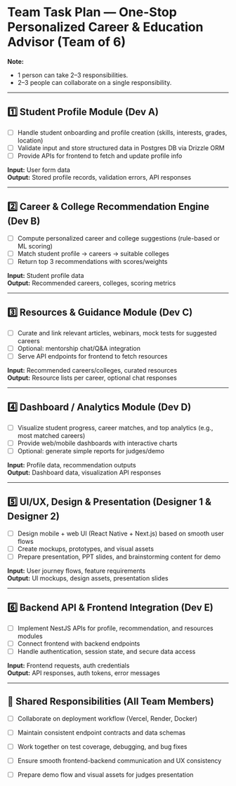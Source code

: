 # Team Task Plan — One-Stop Personalized Career & Education Advisor (Team of 6)

**Note:**  
- 1 person can take 2–3 responsibilities.  
- 2–3 people can collaborate on a single responsibility.  

---

## 1️⃣ Student Profile Module (Dev A)
- [ ] Handle student onboarding and profile creation (skills, interests, grades, location)  
- [ ] Validate input and store structured data in Postgres DB via Drizzle ORM  
- [ ] Provide APIs for frontend to fetch and update profile info  

**Input:** User form data  
**Output:** Stored profile records, validation errors, API responses  

---

## 2️⃣ Career & College Recommendation Engine (Dev B)
- [ ] Compute personalized career and college suggestions (rule-based or ML scoring)  
- [ ] Match student profile → careers → suitable colleges  
- [ ] Return top 3 recommendations with scores/weights  

**Input:** Student profile data  
**Output:** Recommended careers, colleges, scoring metrics  

---

## 3️⃣ Resources & Guidance Module (Dev C)
- [ ] Curate and link relevant articles, webinars, mock tests for suggested careers  
- [ ] Optional: mentorship chat/Q&A integration  
- [ ] Serve API endpoints for frontend to fetch resources  

**Input:** Recommended careers/colleges, curated resources  
**Output:** Resource lists per career, optional chat responses  

---

## 4️⃣ Dashboard / Analytics Module (Dev D)
- [ ] Visualize student progress, career matches, and top analytics (e.g., most matched careers)  
- [ ] Provide web/mobile dashboards with interactive charts  
- [ ] Optional: generate simple reports for judges/demo  

**Input:** Profile data, recommendation outputs  
**Output:** Dashboard data, visualization API responses  

---

## 5️⃣ UI/UX, Design & Presentation (Designer 1 & Designer 2)
- [ ] Design mobile + web UI (React Native + Next.js) based on smooth user flows  
- [ ] Create mockups, prototypes, and visual assets  
- [ ] Prepare presentation, PPT slides, and brainstorming content for demo  

**Input:** User journey flows, feature requirements  
**Output:** UI mockups, design assets, presentation slides  

---

## 6️⃣ Backend API & Frontend Integration (Dev E)
- [ ] Implement NestJS APIs for profile, recommendation, and resources modules  
- [ ] Connect frontend with backend endpoints  
- [ ] Handle authentication, session state, and secure data access  

**Input:** Frontend requests, auth credentials  
**Output:** API responses, auth tokens, error messages  

---

## 🔁 Shared Responsibilities (All Team Members)
- [ ] Collaborate on deployment workflow (Vercel, Render, Docker)  
- [ ] Maintain consistent endpoint contracts and data schemas  
- [ ] Work together on test coverage, debugging, and bug fixes  
- [ ] Ensure smooth frontend-backend communication and UX consistency  
- [ ] Prepare demo flow and visual assets for judges presentation  


